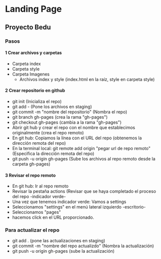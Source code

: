 # Landing Page
## Proyecto Bedu

### Pasos
#### 1 Crear archivos y carpetas
  - Carpeta index
  - Carpeta style
  - Carpeta Imagenes
    - Archivos index y style                                                    (index.html en la raíz, style en carpeta style)

#### 2 Crear repositorio en github 
  - git init                                                                     (Inicializa el repo)
  - git add -                                                                    (Pone los archivos en staging)
  - git commit -m "nombre del repositorio"                                       (Nombra el repo)
  - git branch gh-pages                                                          (crea la rama "gh-pages")
  - git checkout gh-pages                                                        (cambia a la rama "gh-pages")
  - Abrir git hub y crear el repo con el nombre que establecimos originalmente   (crea el repo remoto)
  - En git hub: Copiamos la línea con el URL del repo                            (obtenemos la dirección remota del repo)
  - En la terminal local: git remote add origin "pegar url de repo remoto"       (Especifica la dirección remota del repo)
  - git push -u origin gh-pages                                                  (Sube los archivos al repo remoto desde la carpeta gh-pages)

#### 3 Revisar el repo remoto
  - En git hub: Ir al repo remoto
  - Revisar la pestaña actions                                                    (Revisar que se haya completado el proceso del repo -indicador verde-
  - Una vez que tenemos indicador verde: Vamos a settings
  - Seleccionamos "settings" en el menú lateral izquierdo -escritorio-
  - Seleccionamos "pages"
  - hacemos click en el URL proporcionado.

### Para actualizar el repo
  - git add .                                                                     (pone las actualizaciones en staging)
  - git commit -m "nombre del repo actualizdo"                                   (Nombra la actualización)
  - git push -u origin gh-pages                                                  (sube la actualización)

